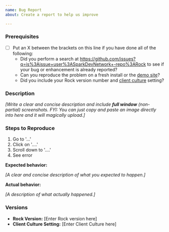 ```yaml
---
name: Bug Report
about: Create a report to help us improve

---
```


<!-- Before opening your first issue we highly recommend reading this post https://www.snoyman.com/blog/2017/10/effective-ways-help-from-maintainers -->

### Prerequisites

<!-- Please don't just check the box unless you have done these things... -->

* [ ] Put an X between the brackets on this line if you have done all of the following:
    * Did you perform a search at https://github.com/issues?q=is%3Aissue+user%3ASparkDevNetwork+-repo%3ARock to see if your bug or enhancement is already reported?
    * Can you reproduce the problem on a fresh install or the [demo site](http://rock.rocksolidchurchdemo.com/)?
    * Did you include your Rock version number and [client culture](https://github.com/SparkDevNetwork/Rock/wiki/Environment-and-Diagnostics-Information) setting?

### Description

_[Write a clear and concise description and include **full window** (non-partial) screenshots. FYI: You can just copy and paste an image directly into here and it will magically upload.]_

### Steps to Reproduce

1. Go to '...'
2. Click on '....'
3. Scroll down to '....'
4. See error

**Expected behavior:**

_[A clear and concise description of what you expected to happen.]_

**Actual behavior:**

_[A description of what actually happened.]_

### Versions

* **Rock Version:** [Enter Rock version here]
* **Client Culture Setting:** [Enter Client Culture here]
